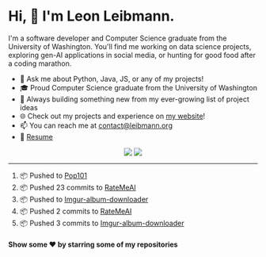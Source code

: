 # Hi, 👋 I'm Leon Leibmann.

I'm a software developer and Computer Science graduate from the University of Washington. You'll find me working on data science projects, exploring gen-AI applications in social media, or hunting for good food after a coding marathon.

- 💬 Ask me about Python, Java, JS, or any of my projects!
- 🎓 Proud Computer Science graduate from the University of Washington
- 🚀 Always building something new from my ever-growing list of project ideas
- 🌐 Check out my projects and experience on [my website](https://leibmann.org)!
- 📫 You can reach me at [contact@leibmann.org](mailto:contact@leibmann.org)
- 📄 [Resume](https://leibmann.org/Leon_Leibmann_Resume.pdf)

<div align="middle">
<img align="top" src="https://github-readme-stats.vercel.app/api/top-langs/?username=Pop101&layout=compact&theme=transparent&hide_border=true&hide=css,jupyter%20notebook">
<img align="top" src="https://github-readme-stats.vercel.app/api?username=Pop101&show_icons=true&theme=transparent&hide_border=true&count_private=true&hide=issues&include_all_commits&hide_rank=true">
</div>

---
<!--START_SECTION:activity-->
1. 📦 Pushed to [Pop101](https://github.com/Pop101/Pop101)
2. 📦 Pushed 23 commits to [RateMeAI](https://github.com/Pop101/RateMeAI)
3. 📦 Pushed to [Imgur-album-downloader](https://github.com/Pop101/imgur-album-downloader)
4. 📦 Pushed 2 commits to [RateMeAI](https://github.com/Pop101/RateMeAI)
5. 📦 Pushed 3 commits to [Imgur-album-downloader](https://github.com/Pop101/imgur-album-downloader)
<!--END_SECTION:activity-->

#### Show some ❤️ by starring some of my repositories
